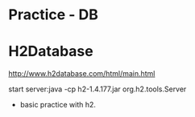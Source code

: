 Practice - DB
====================================

# H2Database

http://www.h2database.com/html/main.html

start server:java -cp h2-1.4.177.jar org.h2.tools.Server

* basic practice with h2.